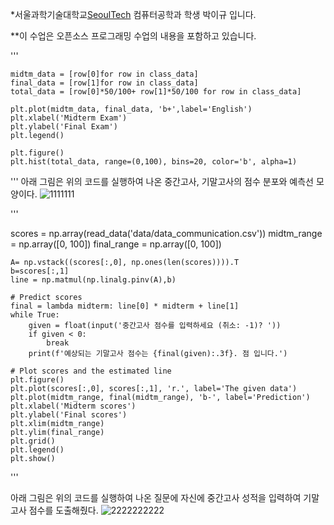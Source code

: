 *서울과학기술대학교[SeoulTech](http://seoultech.ac.kr/) 컴퓨터공학과 학생 박이규 입니다.

**이 수업은 오픈소스 프로그래밍 수업의 내용을 포함하고 있습니다.

'''

    midtm_data = [row[0]for row in class_data]
    final_data = [row[1]for row in class_data]
    total_data = [row[0]*50/100+ row[1]*50/100 for row in class_data]

    plt.plot(midtm_data, final_data, 'b+',label='English')
    plt.xlabel('Midterm Exam')
    plt.ylabel('Final Exam')
    plt.legend()

    plt.figure()
    plt.hist(total_data, range=(0,100), bins=20, color='b', alpha=1)
'''
아래 그림은 위의 코드를 실행하여 나온 중간고사, 기말고사의 점수 분포와 예측선 모양이다.
![1111111](https://user-images.githubusercontent.com/61642764/146810009-149a5727-f292-4c7f-9b58-403eeb1edbdc.PNG)

'''


 scores = np.array(read_data('data/data_communication.csv'))
    midtm_range = np.array([0, 100])
    final_range = np.array([0, 100])
                                                 
    A= np.vstack((scores[:,0], np.ones(len(scores)))).T
    b=scores[:,1]
    line = np.matmul(np.linalg.pinv(A),b)
    
    # Predict scores
    final = lambda midterm: line[0] * midterm + line[1]
    while True:
        given = float(input('중간고사 점수를 입력하세요 (취소: -1)? '))
        if given < 0:
            break
        print(f'예상되는 기말고사 점수는 {final(given):.3f}. 점 입니다.')

    # Plot scores and the estimated line
    plt.figure()
    plt.plot(scores[:,0], scores[:,1], 'r.', label='The given data')
    plt.plot(midtm_range, final(midtm_range), 'b-', label='Prediction')
    plt.xlabel('Midterm scores')
    plt.ylabel('Final scores')
    plt.xlim(midtm_range)
    plt.ylim(final_range)
    plt.grid()
    plt.legend()
    plt.show()
'''

아래 그림은 위의 코드를 실행하여 나온 질문에 자신에 중간고사 성적을 입력하여 기말고사 점수를 도출해줬다.
![2222222222](https://user-images.githubusercontent.com/61642764/146810058-824cc47c-f298-4af6-b958-44c7a427761e.PNG)
